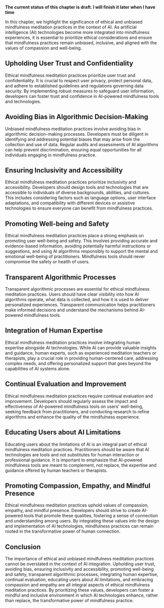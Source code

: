 **The current status of this chapter is draft. I will finish it later when I have time**

In this chapter, we highlight the significance of ethical and unbiased mindfulness meditation practices in the context of AI. As artificial intelligence (AI) technologies become more integrated into mindfulness experiences, it is essential to prioritize ethical considerations and ensure that mindfulness practices remain unbiased, inclusive, and aligned with the values of compassion and well-being.

Upholding User Trust and Confidentiality
----------------------------------------

Ethical mindfulness meditation practices prioritize user trust and confidentiality. It is crucial to respect user privacy, protect personal data, and adhere to established guidelines and regulations governing data security. By implementing robust measures to safeguard user information, developers can foster trust and confidence in AI-powered mindfulness tools and technologies.

Avoiding Bias in Algorithmic Decision-Making
--------------------------------------------

Unbiased mindfulness meditation practices involve avoiding bias in algorithmic decision-making processes. Developers must be diligent in identifying and addressing potential biases that may arise from the collection and use of data. Regular audits and assessments of AI algorithms can help prevent discrimination, ensuring equal opportunities for all individuals engaging in mindfulness practice.

Ensuring Inclusivity and Accessibility
--------------------------------------

Ethical mindfulness meditation practices prioritize inclusivity and accessibility. Developers should design tools and technologies that are accessible to individuals of diverse backgrounds, abilities, and cultures. This includes considering factors such as language options, user interface adaptations, and compatibility with different devices or assistive technologies to ensure everyone can benefit from mindfulness practices.

Promoting Well-being and Safety
-------------------------------

Ethical mindfulness meditation practices place a strong emphasis on promoting user well-being and safety. This involves providing accurate and evidence-based information, avoiding potentially harmful instructions or suggestions, and using AI algorithms responsibly to support the mental and emotional well-being of practitioners. Mindfulness tools should never compromise the safety or health of users.

Transparent Algorithmic Processes
---------------------------------

Transparent algorithmic processes are essential for ethical mindfulness meditation practices. Users should have clear visibility into how AI algorithms operate, what data is collected, and how it is used to deliver personalized experiences. Transparent communication helps practitioners make informed decisions and understand the mechanisms behind AI-powered mindfulness tools.

Integration of Human Expertise
------------------------------

Ethical mindfulness meditation practices involve integrating human expertise alongside AI technologies. While AI can provide valuable insights and guidance, human experts, such as experienced meditation teachers or therapists, play a crucial role in providing human-centered care, addressing complex needs, and offering personalized support that goes beyond the capabilities of AI systems alone.

Continual Evaluation and Improvement
------------------------------------

Ethical mindfulness meditation practices require continual evaluation and improvement. Developers should regularly assess the impact and effectiveness of AI-powered mindfulness tools on users' well-being, seeking feedback from practitioners, and conducting research to refine algorithms and enhance the quality of the mindfulness experience.

Educating Users about AI Limitations
------------------------------------

Educating users about the limitations of AI is an integral part of ethical mindfulness meditation practices. Practitioners should be aware that AI technologies are tools and not substitutes for human interaction or professional guidance. It is important to emphasize that AI-powered mindfulness tools are meant to complement, not replace, the expertise and guidance offered by human teachers or therapists.

Promoting Compassion, Empathy, and Mindful Presence
---------------------------------------------------

Ethical mindfulness meditation practices uphold values of compassion, empathy, and mindful presence. Developers should strive to create AI-powered tools that promote these qualities, fostering a sense of connection and understanding among users. By integrating these values into the design and implementation of AI technologies, mindfulness practices can remain rooted in the transformative power of human connection.

Conclusion
----------

The importance of ethical and unbiased mindfulness meditation practices cannot be overstated in the context of AI integration. Upholding user trust, avoiding bias, ensuring inclusivity and accessibility, promoting well-being and safety, transparent algorithmic processes, integrating human expertise, continual evaluation, educating users about AI limitations, and embracing compassion and empathy are all integral aspects of ethical mindfulness meditation practices. By prioritizing these values, developers can foster a mindful and inclusive environment in which AI technologies enhance, rather than replace, the transformative power of mindfulness practice.

